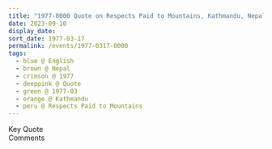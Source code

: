 ```yaml
---
title: "1977-0000 Quote on Respects Paid to Mountains, Kathmandu, Nepal"
date: 2023-09-10
display_date: 
sort_date: 1977-03-17
permalink: /events/1977-0317-0000
tags:
  - blue @ English
  - brown @ Nepal
  - crimson @ 1977
  - deeppink @ Quote
  - green @ 1977-03
  - orange @ Kathmandu
  - peru @ Respects Paid to Mountains
---
```


<wave-list>
  <list-title color="green" width="75">Key Quote</list-title>
  <list-item color="BlanchedAlmond"  width="200"></list-item>
  <list-item color="Lavender"></list-item>
  <list-item color="BlanchedAlmond"></list-item>
</wave-list>

<br>

<wave-list>
  <list-title color="green" width="75">Comments</list-title>
  <list-item color="BlanchedAlmond"  width="200"></list-item>
  <list-item color="Lavender"></list-item>
  <list-item color="BlanchedAlmond"></list-item>
</wave-list>